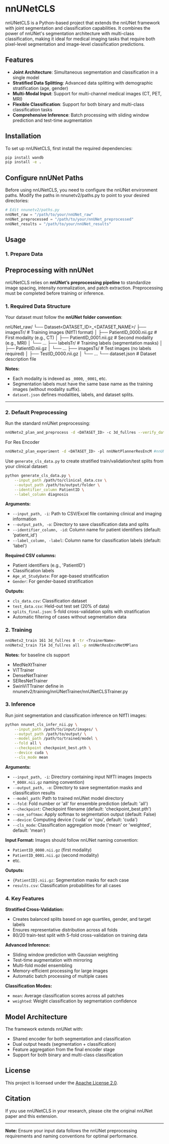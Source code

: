 # nnUNetCLS

nnUNetCLS is a Python-based project that extends the nnUNet framework with joint segmentation and classification capabilities. It combines the power of nnUNet's segmentation architecture with multi-class classification, making it ideal for medical imaging tasks that require both pixel-level segmentation and image-level classification predictions.

## Features

- **Joint Architecture**: Simultaneous segmentation and classification in a single model
- **Stratified Data Splitting**: Advanced data splitting with demographic stratification (age, gender)
- **Multi-Modal Input**: Support for multi-channel medical images (CT, PET, MRI)
- **Flexible Classification**: Support for both binary and multi-class classification tasks
- **Comprehensive Inference**: Batch processing with sliding window prediction and test-time augmentation

## Installation

To set up nnUNetCLS, first install the required dependencies:

```bash
pip install wandb
pip install -e .
```

## Configure nnUNet Paths
Before using nnUNetCLS, you need to configure the nnUNet environment paths. Modify the paths in nnunetv2/paths.py to point to your desired directories:
```python
# Edit nnunetv2/paths.py
nnUNet_raw = "/path/to/your/nnUNet_raw"
nnUNet_preprocessed = "/path/to/your/nnUNet_preprocessed" 
nnUNet_results = "/path/to/your/nnUNet_results"
```
## Usage

### 1. Prepare Data

## Preprocessing with nnUNet

nnUNetCLS relies on **nnUNet’s preprocessing pipeline** to standardize image spacing, intensity normalization, and patch extraction. Preprocessing must be completed before training or inference.  

### 1. Required Data Structure  

Your dataset must follow the **nnUNet folder convention**:  

nnUNet_raw/
└── Dataset<DATASET_ID>_<DATASET_NAME>/
├── imagesTr/ # Training images (NIfTI format)
│ ├── PatientID_0000.nii.gz # First modality (e.g., CT)
│ ├── PatientID_0001.nii.gz # Second modality (e.g., MRI)
│ └── ...
├── labelsTr/ # Training labels (segmentation masks)
│ ├── PatientID.nii.gz
│ └── ...
├── imagesTs/ # Test images (no labels required)
│ ├── TestID_0000.nii.gz
│ └── ...
└── dataset.json # Dataset description file


**Notes:**  
- Each modality is indexed as `_0000`, `_0001`, etc.  
- Segmentation labels must have the same base name as the training images (without modality suffix).  
- `dataset.json` defines modalities, labels, and dataset splits.  

---

### 2. Default Preprocessing  

Run the standard nnUNet preprocessing:  

```bash
nnUNetv2_plan_and_preprocess -d <DATASET_ID> -c 3d_fullres --verify_dataset_integrity

```

For Res Encoder
```bash
nnUNetv2_plan_experiment -d <DATASET_ID> -pl nnUNetPlannerResEncM #nnUNetPlannerResEncL / nnUNetPlannerResEncXL
```

Use `generate_cls_data.py` to create stratified train/validation/test splits from your clinical dataset:

```bash
python generate_cls_data.py \
    --input_path /path/to/clinical_data.csv \
    --output_path /path/to/output/folder \
    --identifier_column PatientID \
    --label_column diagnosis
```

**Arguments:**
- `--input_path, -i`: Path to CSV/Excel file containing clinical and imaging information
- `--output_path, -o`: Directory to save classification data and splits
- `--identifier_column, -id`: Column name for patient identifiers (default: 'patient_id')
- `--label_column, -label`: Column name for classification labels (default: 'label')

**Required CSV columns:**
- Patient identifiers (e.g., 'PatientID')
- Classification labels 
- `Age_at_StudyDate`: For age-based stratification
- `Gender`: For gender-based stratification

**Outputs:**
- `cls_data.csv`: Classification dataset
- `test_data.csv`: Held-out test set (20% of data)
- `splits_final.json`: 5-fold cross-validation splits with stratification
- Automatic filtering of cases without segmentation data

### 2. Training

```bash
nnUNetv2_train 161 3d_fullres 0 -tr <TrainerName>
nnUNetv2_train 714 3d_fullres all -p nnUNetResEncUNetMPlans
```
**Notes:**
for baseline cls support
- MedNeXtTrainer
- ViTTrainer
- DenseNetTrainer
- SEResNetTrainer
- SwinViTTrainer
define in nnunetv2/training/nnUNetTrainer/nnUNetCLSTrainer.py

### 3. Inference

Run joint segmentation and classification inference on NIfTI images:

```bash
python nnunet_cls_infer_nii.py \
    --input_path /path/to/input/images/ \
    --output_path /path/to/output/ \
    --model_path /path/to/trained/model \
    --fold all \
    --checkpoint checkpoint_best.pth \
    --device cuda \
    --cls_mode mean
```

**Arguments:**
- `--input_path, -i`: Directory containing input NIfTI images (expects `*_000X.nii.gz` naming convention)
- `--output_path, -o`: Directory to save segmentation masks and classification results
- `--model_path`: Path to trained nnUNet model directory
- `--fold`: Fold number or 'all' for ensemble prediction (default: 'all')
- `--checkpoint`: Checkpoint filename (default: 'checkpoint_best.pth')
- `--use_softmax`: Apply softmax to segmentation output (default: False)
- `--device`: Computing device ('cuda' or 'cpu', default: 'cuda')
- `--cls_mode`: Classification aggregation mode ('mean' or 'weighted', default: 'mean')

**Input Format:**
Images should follow nnUNet naming convention:
- `PatientID_0000.nii.gz` (first modality)
- `PatientID_0001.nii.gz` (second modality)
- etc.

**Outputs:**
- `{PatientID}.nii.gz`: Segmentation masks for each case
- `results.csv`: Classification probabilities for all cases

### 4. Key Features

**Stratified Cross-Validation:**
- Creates balanced splits based on age quartiles, gender, and target labels
- Ensures representative distribution across all folds
- 80/20 train-test split with 5-fold cross-validation on training data

**Advanced Inference:**
- Sliding window prediction with Gaussian weighting
- Test-time augmentation with mirroring
- Multi-fold model ensembling
- Memory-efficient processing for large images
- Automatic batch processing of multiple cases

**Classification Modes:**
- `mean`: Average classification scores across all patches
- `weighted`: Weight classification by segmentation confidence

## Model Architecture

The framework extends nnUNet with:
- Shared encoder for both segmentation and classification
- Dual output heads (segmentation + classification)
- Feature aggregation from the final encoder stage
- Support for both binary and multi-class classification

## License

This project is licensed under the [Apache License 2.0](https://github.com/ChingYuanYu/nnunetcls/blob/main/LICENSE).

## Citation

If you use nnUNetCLS in your research, please cite the original nnUNet paper and this extension.

---

**Note:** Ensure your input data follows the nnUNet preprocessing requirements and naming conventions for optimal performance.
